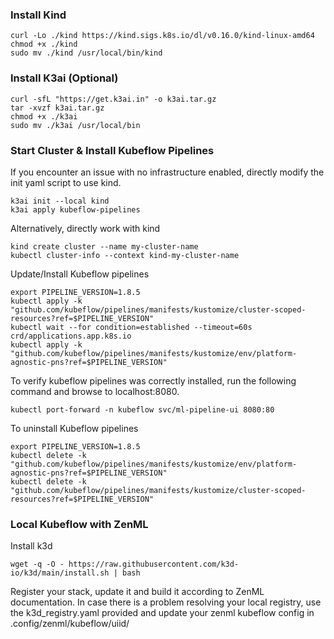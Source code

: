 ### Install Kind

```
curl -Lo ./kind https://kind.sigs.k8s.io/dl/v0.16.0/kind-linux-amd64
chmod +x ./kind
sudo mv ./kind /usr/local/bin/kind
```

### Install K3ai (Optional)

```
curl -sfL "https://get.k3ai.in" -o k3ai.tar.gz
tar -xvzf k3ai.tar.gz
chmod +x ./k3ai
sudo mv ./k3ai /usr/local/bin
```

### Start Cluster & Install Kubeflow Pipelines

If you encounter an issue with no infrastructure enabled, directly modify the init yaml script to use kind.

```
k3ai init --local kind
k3ai apply kubeflow-pipelines
```

Alternatively, directly work with kind
```
kind create cluster --name my-cluster-name
kubectl cluster-info --context kind-my-cluster-name
```

Update/Install Kubeflow pipelines
```
export PIPELINE_VERSION=1.8.5
kubectl apply -k "github.com/kubeflow/pipelines/manifests/kustomize/cluster-scoped-resources?ref=$PIPELINE_VERSION"
kubectl wait --for condition=established --timeout=60s crd/applications.app.k8s.io
kubectl apply -k "github.com/kubeflow/pipelines/manifests/kustomize/env/platform-agnostic-pns?ref=$PIPELINE_VERSION"
```

To verify kubeflow pipelines was correctly installed, run the following command and browse to localhost:8080.
```
kubectl port-forward -n kubeflow svc/ml-pipeline-ui 8080:80
```

To uninstall Kubeflow pipelines
```
export PIPELINE_VERSION=1.8.5
kubectl delete -k "github.com/kubeflow/pipelines/manifests/kustomize/env/platform-agnostic-pns?ref=$PIPELINE_VERSION"
kubectl delete -k "github.com/kubeflow/pipelines/manifests/kustomize/cluster-scoped-resources?ref=$PIPELINE_VERSION"
```

### Local Kubeflow with ZenML

Install k3d

```
wget -q -O - https://raw.githubusercontent.com/k3d-io/k3d/main/install.sh | bash
```

Register your stack, update it and build it according to ZenML documentation. In case there is a problem resolving your local registry, use the k3d_registry.yaml provided and update your zenml kubeflow config in .config/zenml/kubeflow/uiid/
